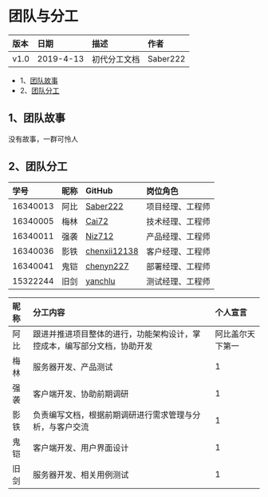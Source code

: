 # 团队与分工

|版本| 日期 | 描述 | 作者 |
|:--|:--|:--|:--|
|v1.0|2019-4-13|初代分工文档|Saber222|

- 1、[团队故事]()
- 2、[团队分工]()

## 1、团队故事
没有故事，一群可怜人

## 2、团队分工

|学号| 昵称 | GitHub | 岗位角色 |
|:--|:--|:--|:--|
|16340013|阿比|[Saber222](https://github.com/orgs/sysu-abi/people/Saber222)|项目经理、工程师|
|16340005|梅林|[Cai72]()|技术经理、工程师|
|16340011|强袭|[Niz712](https://github.com/orgs/sysu-abi/people/Niz712)|产品经理、工程师|
|16340036|影铁|[chenxii12138](https://github.com/orgs/sysu-abi/people/chenxii12138)|客户经理、工程师|
|16340041|鬼铠|[chenyn227](https://github.com/orgs/sysu-abi/people/chenyn227)|部署经理、工程师|
|15322244|旧剑|[yanchlu](https://github.com/orgs/sysu-abi/people/yanchlu)|测试经理、工程师|


|昵称| 分工内容 | 个人宣言 |
|:--|:--|:--|
|阿比|跟进并推进项目整体的进行，功能架构设计，掌控成本，编写部分文档，协助开发|阿比盖尔天下第一|
|梅林|服务器开发、产品测试|1|
|强袭|客户端开发、协助前期调研|1|
|影铁|负责编写文档，根据前期调研进行需求管理与分析，与客户交流|1|
|鬼铠|客户端开发、用户界面设计|1|
|旧剑|服务器开发、相关用例测试|1|
